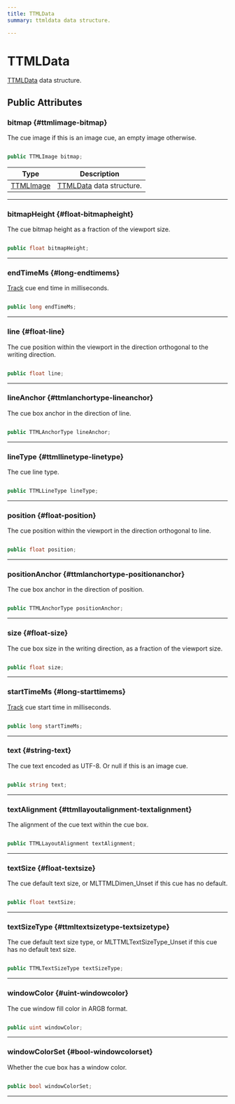 ```yaml
---
title: TTMLData
summary: ttmldata data structure. 

---
```


# TTMLData




[TTMLData](/versioned_docs/version-22-Feb-2023/unity-api/api/UnityEngine.XR.MagicLeap/MLMedia/Player/NativeBindings/UnityEngine.XR.MagicLeap.MLMedia.Player.NativeBindings.TTMLData.md) data structure.   





## Public Attributes

### bitmap {#ttmlimage-bitmap}

The cue image if this is an image cue, an empty image otherwise. 

```csharp

public TTMLImage bitmap;

```

| Type | Description  | 
|--|--|
| [TTMLImage](/versioned_docs/version-22-Feb-2023/unity-api/api/UnityEngine.XR.MagicLeap/MLMedia/Player/NativeBindings/UnityEngine.XR.MagicLeap.MLMedia.Player.NativeBindings.TTMLImage.md) | [TTMLData](/versioned_docs/version-22-Feb-2023/unity-api/api/UnityEngine.XR.MagicLeap/MLMedia/Player/NativeBindings/UnityEngine.XR.MagicLeap.MLMedia.Player.NativeBindings.TTMLData.md) data structure.  |





-----------

### bitmapHeight {#float-bitmapheight}

The cue bitmap height as a fraction of the viewport size. 

```csharp

public float bitmapHeight;

```






-----------

### endTimeMs {#long-endtimems}

[Track](/versioned_docs/version-22-Feb-2023/unity-api/api/UnityEngine.XR.MagicLeap/MLMedia/Player/Track/UnityEngine.XR.MagicLeap.MLMedia.Player.Track.md) cue end time in milliseconds. 

```csharp

public long endTimeMs;

```






-----------

### line {#float-line}

The cue position within the viewport in the direction orthogonal to the writing direction. 

```csharp

public float line;

```






-----------

### lineAnchor {#ttmlanchortype-lineanchor}

The cue box anchor in the direction of line. 

```csharp

public TTMLAnchorType lineAnchor;

```






-----------

### lineType {#ttmllinetype-linetype}

The cue line type. 

```csharp

public TTMLLineType lineType;

```






-----------

### position {#float-position}

The cue position within the viewport in the direction orthogonal to line. 

```csharp

public float position;

```






-----------

### positionAnchor {#ttmlanchortype-positionanchor}

The cue box anchor in the direction of position. 

```csharp

public TTMLAnchorType positionAnchor;

```






-----------

### size {#float-size}

The cue box size in the writing direction, as a fraction of the viewport size. 

```csharp

public float size;

```






-----------

### startTimeMs {#long-starttimems}

[Track](/versioned_docs/version-22-Feb-2023/unity-api/api/UnityEngine.XR.MagicLeap/MLMedia/Player/Track/UnityEngine.XR.MagicLeap.MLMedia.Player.Track.md) cue start time in milliseconds. 

```csharp

public long startTimeMs;

```






-----------

### text {#string-text}

The cue text encoded as UTF-8. Or null if this is an image cue. 

```csharp

public string text;

```






-----------

### textAlignment {#ttmllayoutalignment-textalignment}

The alignment of the cue text within the cue box. 

```csharp

public TTMLLayoutAlignment textAlignment;

```






-----------

### textSize {#float-textsize}

The cue default text size, or MLTTMLDimen&#95;Unset if this cue has no default. 

```csharp

public float textSize;

```






-----------

### textSizeType {#ttmltextsizetype-textsizetype}

The cue default text size type, or MLTTMLTextSizeType&#95;Unset if this cue has no default text size. 

```csharp

public TTMLTextSizeType textSizeType;

```






-----------

### windowColor {#uint-windowcolor}

The cue window fill color in ARGB format. 

```csharp

public uint windowColor;

```






-----------

### windowColorSet {#bool-windowcolorset}

Whether the cue box has a window color. 

```csharp

public bool windowColorSet;

```






-----------


